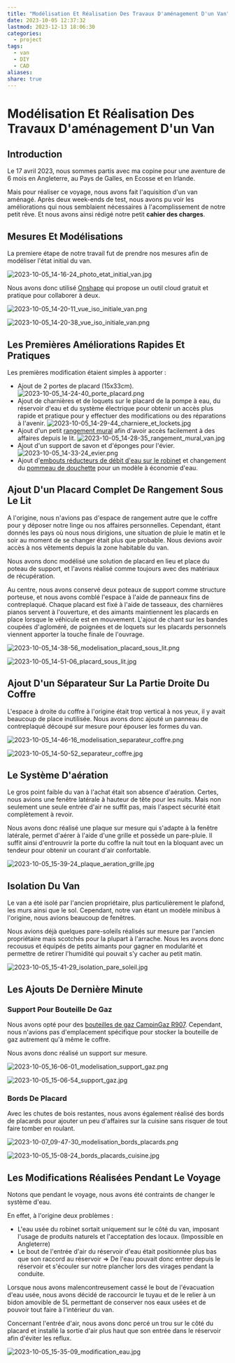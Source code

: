 ```yaml
---
title: "Modélisation Et Réalisation Des Travaux D'aménagement D'un Van"
date: 2023-10-05 12:37:32
lastmod: 2023-12-13 18:06:30
categories:
  - project
tags:
  - van
  - DIY
  - CAD
aliases: 
share: true
---
```


# Modélisation Et Réalisation Des Travaux D'aménagement D'un Van

## Introduction

Le 17 avril 2023, nous sommes partis avec ma copine pour une aventure de 6 mois en Angleterre, au Pays de Galles, en Ecosse et en Irlande.

Mais pour réaliser ce voyage, nous avons fait l'aquisition d'un van aménagé. Après deux week-ends de test, nous avons pu voir les améliorations qui nous semblaient nécessaires à l'acomplissement de notre petit rêve. Et nous avons ainsi rédigé notre petit **cahier des charges**.

## Mesures Et Modélisations

La premiere étape de notre travail fut de prendre nos mesures afin de modéliser l'état initial du van.

![2023-10-05_14-16-24_photo_etat_initial_van.jpg](/images/2023-10-05_14-16-24_photo_etat_initial_van.jpg)

Nous avons donc utilisé [Onshape](https://www.onshape.com/fr/) qui propose un outil cloud gratuit et pratique pour collaborer à deux.

![2023-10-05_14-20-11_vue_iso_initiale_van.png](/images/2023-10-05_14-20-11_vue_iso_initiale_van.png)

![2023-10-05_14-20-38_vue_iso_initiale_van.png](/images/2023-10-05_14-20-38_vue_iso_initiale_van.png)

## Les Premières Améliorations Rapides Et Pratiques

Les premières modification étaient simples à apporter :

- Ajout de 2 portes de placard (15x33cm).
![2023-10-05_14-24-40_porte_placard.png](/images/2023-10-05_14-24-40_porte_placard.png)
- Ajout de charnières et de loquets sur le placard de la pompe à eau, du réservoir d'eau et du système électrique pour obtenir un accès plus rapide et pratique pour y effectuer des modifications ou des réparations à l'avenir.
![2023-10-05_14-29-44_charniere_et_lockets.jpg](/images/2023-10-05_14-29-44_charniere_et_lockets.jpg)
- Ajout d'un petit [rangement mural](https://www.amazon.fr/Dronjons-Rangement-mural-crochets-Blanc/dp/B09NQL6B8T) afin d'avoir accès facilement à des affaires depuis le lit.
![2023-10-05_14-28-35_rangement_mural_van.jpg](/images/2023-10-05_14-28-35_rangement_mural_van.jpg)
- Ajout d'un support de savon et d'éponges pour l'évier.
![2023-10-05_14-33-24_evier.png](/images/2023-10-05_14-33-24_evier.png)
- Ajout d'[embouts réducteurs de débit d'eau sur le robinet](https://www.amazon.fr/gp/product/B09PBCCQ5D/ref=ppx_yo_dt_b_asin_title_o09_s00?ie=UTF8&th=1) et changement du [pommeau de douchette](https://www.castorama.fr/pommeau-de-douche-rechargeable-a-billes-eco-thermales-1-jet-coloris-argent/3700766966738_CAFR.prd) pour un modèle à économie d'eau.

## Ajout D'un Placard Complet De Rangement Sous Le Lit

A l'origine, nous n'avions pas d'espace de rangement autre que le coffre pour y déposer notre linge ou nos affaires personnelles. Cependant, étant donnés les pays où nous nous dirigions, une situation de pluie le matin et le soir au moment de se changer était plus que probable. Nous devions avoir accès à nos vêtements depuis la zone habitable du van.

Nous avons donc modélisé une solution de placard en lieu et place du poteau de support, et l'avons réalisé comme toujours avec des matériaux de récupération.

Au centre, nous avons conservé deux poteaux de support comme structure porteuse, et nous avons comblé l'espace à l'aide de panneaux fins de contreplaqué. Chaque placard est fixé à l'aide de tasseaux, des charnières pianos servent à l'ouverture, et des aimants maintiennent les placards en place lorsque le véhicule est en mouvement. L'ajout de chant sur les bandes coupées d'agloméré, de poignées et de loquets sur les placards personnels viennent apporter la touche finale de l'ouvrage.

![2023-10-05_14-38-56_modelisation_placard_sous_lit.png](/images/2023-10-05_14-38-56_modelisation_placard_sous_lit.png)

![2023-10-05_14-51-06_placard_sous_lit.jpg](/images/2023-10-05_14-51-06_placard_sous_lit.jpg)

## Ajout D'un Séparateur Sur La Partie Droite Du Coffre

L'espace à droite du coffre à l'origine était trop vertical à nos yeux, il y avait beaucoup de place inutilisée. Nous avons donc ajouté un panneau de contreplaqué découpé sur mesure pour épouser les formes du van.

![2023-10-05_14-46-16_modelisation_separateur_coffre.png](/images/2023-10-05_14-46-16_modelisation_separateur_coffre.png)

![2023-10-05_14-50-52_separateur_coffre.jpg](/images/2023-10-05_14-50-52_separateur_coffre.jpg)

## Le Système D'aération

Le gros point faible du van à l'achat était son absence d'aération. Certes, nous avions une fenêtre latérale à hauteur de tête pour les nuits. Mais non seulement une seule entrée d'air ne suffit pas, mais l'aspect sécurité était complètement à revoir.

Nous avons donc réalisé une plaque sur mesure qui s'adapte à la fenêtre latérale, permet d'aérer à l'aide d'une grille et possède un pare-pluie. Il suffit ainsi d'entrouvrir la porte du coffre la nuit tout en la bloquant avec un tendeur pour obtenir un courant d'air confortable.

![2023-10-05_15-39-24_plaque_aeration_grille.jpg](/images/2023-10-05_15-39-24_plaque_aeration_grille.jpg)

## Isolation Du Van

Le van a été isolé par l'ancien propriétaire, plus particulièrement le plafond, les murs ainsi que le sol. Cependant, notre van étant un modèle minibus à l'origine, nous avions beaucoup de fenêtres.

Nous avions déjà quelques pare-soleils réalisés sur mesure par l'ancien propriétaire mais scotchés pour la plupart à l'arrache. Nous les avons donc recousus et équipés de petits aimants pour gagner en modularité et permettre de retirer l'humidité qui pouvait s'y cacher au petit matin.

![2023-10-05_15-41-29_isolation_pare_soleil.jpg](/images/2023-10-05_15-41-29_isolation_pare_soleil.jpg)

## Les Ajouts De Dernière Minute

### Support Pour Bouteille De Gaz

Nous avons opté pour des [bouteilles de gaz CampinGaz R907](https://www.campingaz.fr/gaz/bouteilles-de-gaz-rechargeables/bouteille-de-gaz-rechargeable-r907/SAP_1688ZCL.html). Cependant, nous n'avions pas d'emplacement spécifique pour stocker la bouteille de gaz autrement qu'à même le coffre.

Nous avons donc réalisé un support sur mesure.

![2023-10-05_16-06-01_modelisation_support_gaz.png](/images/2023-10-05_16-06-01_modelisation_support_gaz.png)

![2023-10-05_15-06-54_support_gaz.jpg](/images/2023-10-05_15-06-54_support_gaz.jpg)

### Bords De Placard

Avec les chutes de bois restantes, nous avons également réalisé des bords de placards pour ajouter un peu d'affaires sur la cuisine sans risquer de tout faire tomber en roulant.

![2023-10-07_09-47-30_modelisation_bords_placards.png](/images/2023-10-07_09-47-30_modelisation_bords_placards.png)

![2023-10-05_15-08-24_bords_placards_cuisine.jpg](/images/2023-10-05_15-08-24_bords_placards_cuisine.jpg)

## Les Modifications Réalisées Pendant Le Voyage

Notons que pendant le voyage, nous avons été contraints de changer le système d'eau.

En effet, à l'origine deux problèmes :

- L'eau usée du robinet sortait uniquement sur le côté du van, imposant l'usage de produits naturels et l'acceptation des locaux. (Impossible en Angleterre)
- Le bout de l'entrée d'air du réservoir d'eau était positionnée plus bas que son raccord au réservoir ⇒ De l'eau pouvait donc entrer depuis le réservoir et s'écouler sur notre plancher lors des virages pendant la conduite.

Lorsque nous avons malencontreusement cassé le bout de l'évacuation d'eau usée, nous avons décidé de raccourcir le tuyau et de le relier à un bidon amovible de 5L permettant de conserver nos eaux usées et de pouvoir tout faire à l'intérieur du van.

Concernant l'entrée d'air, nous avons donc percé un trou sur le côté du placard et installé la sortie d'air plus haut que son entrée dans le réservoir afin d'éviter les reflux.

![2023-10-05_15-35-09_modification_eau.jpg](/images/2023-10-05_15-35-09_modification_eau.jpg)
